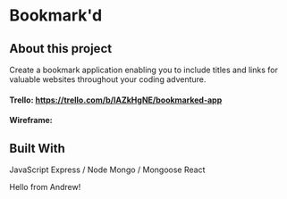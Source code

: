 # Bookmark'd

## About this project
Create a bookmark application enabling you to include titles and links for valuable websites throughout your coding adventure.

#### Trello: https://trello.com/b/lAZkHgNE/bookmarked-app

#### Wireframe: 


## Built With
JavaScript
Express / Node
Mongo / Mongoose
React


Hello from Andrew!
